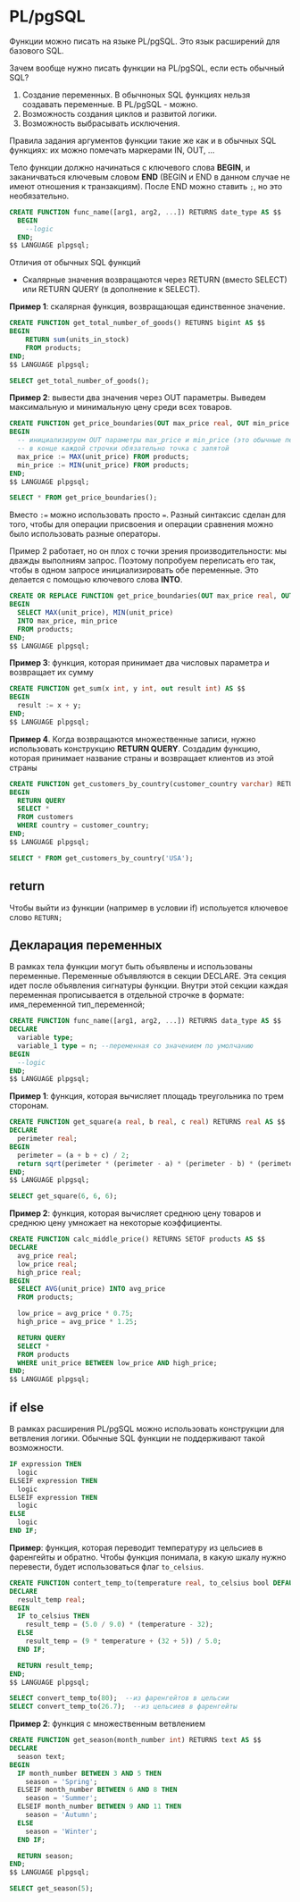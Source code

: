 # PL/pgSQL

Функции можно писать на языке PL/pgSQL. Это язык расширений для базового SQL.

Зачем вообще нужно писать функции на PL/pgSQL, если есть обычный SQL?

1. Создание переменных. В обычноных SQL функциях нельзя создавать переменные. В PL/pgSQL - можно.
2. Возможность создания циклов и развитой логики.
3. Возможность выбрасывать исключения.

Правила задания аргументов функции такие же как и в обычных SQL функциях: их можно помечать маркерами IN, OUT, ...

Тело функции должно начинаться с ключевого слова __BEGIN__, и заканичваться ключевым словом __END__ (BEGIN и END в данном случае не имеют отношения к транзакциям). После END можно ставить `;`, но это необязательно.

```sql
CREATE FUNCTION func_name([arg1, arg2, ...]) RETURNS date_type AS $$
  BEGIN
    --logic
  END;
$$ LANGUAGE plpgsql;
```

Отличия от обычных SQL функций

* Скалярные значения возвращаются через RETURN (вместо SELECT) или RETURN QUERY (в дополнение к SELECT).

__Пример 1__: скалярная функция, возвращающая единственное значение.

```sql
CREATE FUNCTION get_total_number_of_goods() RETURNS bigint AS $$
BEGIN
    RETURN sum(units_in_stock)
    FROM products;
END;
$$ LANGUAGE plpgsql;

SELECT get_total_number_of_goods();
```

__Пример 2__: вывести два значения через OUT параметры. Выведем максимальную и минимальную цену среди всех товаров.

```sql
CREATE FUNCTION get_price_boundaries(OUT max_price real, OUT min_price real) AS $$
BEGIN
  -- инициализируем OUT параметры max_price и min_price (это обычные переменные)
  -- в конце каждой строчки обязательно точка с запятой
  max_price := MAX(unit_price) FROM products;
  min_price := MIN(unit_price) FROM products;
END;
$$ LANGUAGE plpgsql;

SELECT * FROM get_price_boundaries();
```

Вместо `:=` можно использовать просто `=`. Разный синтаксис сделан для того, чтобы для операции присвоения и операции сравнения можно было использовать разные операторы.

Пример 2 работает, но он плох с точки зрения производительности: мы дважды выполниям запрос. Поэтому попробуем переписать его так, чтобы в одном запросе инициализировать обе переменные. Это делается с помощью ключевого слова __INTO__.

```sql
CREATE OR REPLACE FUNCTION get_price_boundaries(OUT max_price real, OUT min_price real) AS $$
BEGIN
  SELECT MAX(unit_price), MIN(unit_price)
  INTO max_price, min_price
  FROM products;
END;
$$ LANGUAGE plpgsql;
```

__Пример 3__: функция, которая принимает два числовых параметра и возвращает их сумму

```sql
CREATE FUNCTION get_sum(x int, y int, out result int) AS $$
BEGIN
  result := x + y;
END;
$$ LANGUAGE plpgsql;
```

__Пример 4__. Когда возвращаются множественные записи, нужно использовать конструкцию __RETURN QUERY__. Создадим функцию, которая принимает название страны и возвращает клиентов из этой страны

```sql
CREATE FUNCTION get_customers_by_country(customer_country varchar) RETURNS SETOF customers AS $$
BEGIN
  RETURN QUERY
  SELECT *
  FROM customers
  WHERE country = customer_country;
END;
$$ LANGUAGE plpgsql;

SELECT * FROM get_customers_by_country('USA');
```

## return

Чтобы выйти из функции (например в условии if) испольуется ключевое слово `RETURN;`

## Декларация переменных

В рамках тела функции могут быть объявлены и использованы переменные. Переменные объявляются в секции DECLARE. Эта секция идет после объявления сигнатуры функции. Внутри этой секции каждая переменная прописывается в отдельной строчке в формате: имя_переменной тип_переменной;

```sql
CREATE FUNCTION func_name([arg1, arg2, ...]) RETURNS data_type AS $$
DECLARE
  variable type; 
  variable_1 type = n; --переменная со значением по умолчанию
BEGIN
  --logic
END;
$$ LANGUAGE plpgsql;
```

__Пример 1__: функция, которая вычисляет площадь треугольника по трем сторонам.

```sql
CREATE FUNCTION get_square(a real, b real, c real) RETURNS real AS $$
DECLARE
  perimeter real;
BEGIN
  perimeter = (a + b + c) / 2;
  return sqrt(perimeter * (perimeter - a) * (perimeter - b) * (perimeter - c));
END;
$$ LANGUAGE plpgsql;

SELECT get_square(6, 6, 6);
```

__Пример 2__: функция, которая вычисляет среднюю цену товаров и среднюю цену умножает на некоторые коэффициенты.

```sql
CREATE FUNCTION calc_middle_price() RETURNS SETOF products AS $$
DECLARE
  avg_price real;
  low_price real;
  high_price real;
BEGIN
  SELECT AVG(unit_price) INTO avg_price
  FROM products;

  low_price = avg_price * 0.75;
  high_price = avg_price * 1.25;

  RETURN QUERY
  SELECT *
  FROM products
  WHERE unit_price BETWEEN low_price AND high_price; 
END;
$$ LANGUAGE plpgsql;
```

## if else

В рамках расширения PL/pgSQL можно использовать конструкции для ветвления логики. Обычные SQL функции не поддерживают такой возможности.

```sql
IF expression THEN
  logic
ELSEIF expression THEN
  logic
ELSEIF expression THEN
  logic
ELSE
  logic
END IF;
```

__Пример__: функция, которая переводит температуру из цельсиев в фаренгейты и обратно. Чтобы функция понимала, в какую шкалу нужно перевести, будет использоваться флаг `to_celsius`.

```sql
CREATE FUNCTION contert_temp_to(temperature real, to_celsius bool DEFAULT true) RETURNS real AS $$
DECLARE
  result_temp real;
BEGIN
  IF to_celsius THEN
    result_temp = (5.0 / 9.0) * (temperature - 32);
  ELSE
    result_temp = (9 * temperature + (32 + 5)) / 5.0;
  END IF;

  RETURN result_temp;
END;
$$ LANGUAGE plpgsql;

SELECT convert_temp_to(80);  --из фаренгейтов в цельсии
SELECT convert_temp_to(26.7);  --из цельсиев в фаренгейты
```

__Пример 2__: функция с множественным ветвлением

```sql
CREATE FUNCTION get_season(month_number int) RETURNS text AS $$
DECLARE
  season text;
BEGIN
  IF month_number BETWEEN 3 AND 5 THEN
    season = 'Spring';
  ELSEIF month_number BETWEEN 6 AND 8 THEN
    season = 'Summer';
  ELSEIF month_number BETWEEN 9 AND 11 THEN
    season = 'Autumn';
  ELSE
    season = 'Winter';
  END IF;

  RETURN season;
END;
$$ LANGUAGE plpgsql;

SELECT get_season(5);
```
